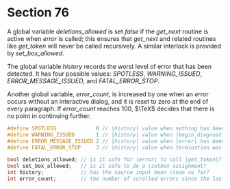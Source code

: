 # Section 76

A global variable *deletions_allowed* is set *false* if the *get_next* routine is active when *error* is called;
this ensures that *get_next* and related routines like *get_token* will never be called recursively.
A similar interlock is provided by *set_box_allowed*.

The global variable *history* records the worst level of error that has been detected.
It has four possible values: *SPOTLESS*, *WARNING_ISSUED*, *ERROR_MESSAGE_ISSUED*, and *FATAL_ERROR_STOP*.

Another global variable, *error_count*, is increased by one when an *error* occurs without an interactive dialog, and it is reset to zero at the end of every paragraph.
If *error_count* reaches 100, $\TeX$ decides that there is no point in continuing further.

```c include/constants.h
#define SPOTLESS             0 // |history| value when nothing has been amiss yet
#define WARNING_ISSUED       1 // |history| value when |begin_diagnostic| has been called
#define ERROR_MESSAGE_ISSUED 2 // |history| value when |error| has been called
#define FATAL_ERROR_STOP     3 // |history| value when termination was premature
```

```c << Global variables >>+=
bool deletions_allowed; // is it safe for |error| to call |get_token|?
bool set_box_allowed;   // is it safe to do a \setbox assignment?
int history;            // has the source input been clean so far?
int error_count;        // the number of scrolled errors since the last paragraph ended
```
